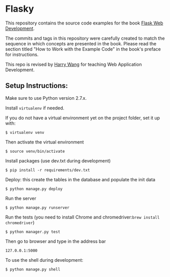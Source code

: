Flasky
======

This repository contains the source code examples for the book [Flask Web Development](http://www.flaskbook.com).

The commits and tags in this repository were carefully created to match the sequence in which concepts are presented in the book. Please read the section titled "How to Work with the Example Code" in the book's preface for instructions.

This repo is revised by [Harry Wang](https://github.com/harrywang) for teaching Web Application Development.

## Setup Instructions:

Make sure to use Python version 2.7.x.

Install `virtualenv` if needed.

If you do not have a virtual environment yet on the project folder, set it up with:

    $ virtualenv venv

Then activate the virtual environment

    $ source venv/bin/activate

Install packages (use dev.txt during development)

    $ pip install -r requirements/dev.txt

Deploy: this create the tables in the database and populate the init data

    $ python manage.py deploy

Run the server

    $ python manage.py runserver

Run the tests (you need to install Chrome and chromedriver:`brew install chromedriver`)

    $ python manager.py test

Then go to browser and type in the address bar

    127.0.0.1:5000

To use the shell during development:

    $ python manage.py shell
